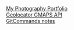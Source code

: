[My Photography Portfolio](http://cmedicherla.github.io/multiverse) <br>
[Geolocator GMAPS API](http://cmedicherla.github.io/geolocator.html) <br>
[GitCommands notes](http://cmedicherla.github.io/gitcommands)
